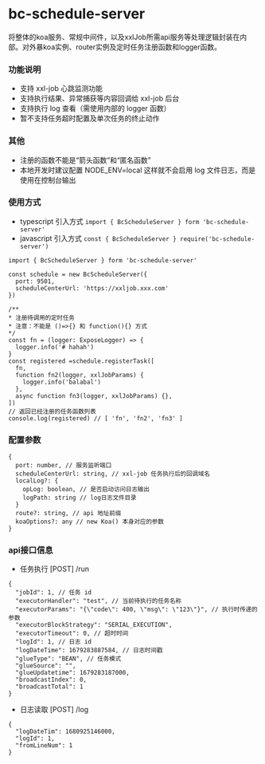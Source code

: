 # bc-schedule-server
  将整体的koa服务、常规中间件，以及xxlJob所需api服务等处理逻辑封装在内部。对外暴koa实例、router实例及定时任务注册函数和logger函数。

### 功能说明
  - 支持 xxl-job 心跳监测功能
  - 支持执行结果、异常捕获等内容回调给 xxl-job 后台
  - 支持执行 log 查看（需使用内部的 logger 函数）
  - 暂不支持任务超时配置及单次任务的终止动作

### 其他
  - 注册的函数不能是“箭头函数”和“匿名函数”
  - 本地开发时建议配置 NODE_ENV=local 这样就不会启用 log 文件日志，而是使用在控制台输出

### 使用方式
  - typescript 引入方式 `import { BcScheduleServer } form 'bc-schedule-server'`
  - javascript 引入方式 `const { BcScheduleServer } require('bc-schedule-server')`
  ```
  import { BcScheduleServer } form 'bc-schedule-server'

  const schedule = new BcScheduleServer({ 
    port: 9501,
    scheduleCenterUrl: 'https://xxljob.xxx.com'
  })

  /**
  * 注册待调用的定时任务
  * 注意：不能是 ()=>{} 和 function(){} 方式
  */
  const fn = (logger: ExposeLogger) => {
    logger.info('# hahah')
  }
  const registered =schedule.registerTask([
    fn,
    function fn2(logger, xxlJobParams) {
      logger.info('balabal')
    },
    async function fn3(logger, xxlJobParams) {},
  ])
  // 返回已经注册的任务函数列表
  console.log(registered) // [ 'fn', 'fn2', 'fn3' ]
  ```

### 配置参数
```
{
  port: number, // 服务监听端口
  scheduleCenterUrl: string, // xxl-job 任务执行后的回调域名
  localLog?: { 
    opLog: boolean, // 是否启动访问日志输出
    logPath: string // log日志文件目录
  }
  route?: string, // api 地址前缀
  koaOptions?: any // new Koa() 本身对应的参数
}
```

### api接口信息
  - 任务执行 [POST] /run
  ```
  {
    "jobId": 1, // 任务 id
    "executorHandler": "test", // 当前待执行的任务名称
    "executorParams": "{\"code\": 400, \"msg\": \"123\"}", // 执行时传递的参数
    "executorBlockStrategy": "SERIAL_EXECUTION",
    "executorTimeout": 0, // 超时时间
    "logId": 1, // 日志 id
    "logDateTime": 1679283887584, // 日志时间戳
    "glueType": "BEAN", // 任务模式
    "glueSource": "",
    "glueUpdatetime": 1679283187000,
    "broadcastIndex": 0,
    "broadcastTotal": 1
  }
  ```
  - 日志读取 [POST] /log
  ```
  {
    "logDateTim": 1680925146000,
    "logId": 1,
    "fromLineNum": 1
  }
  ```
